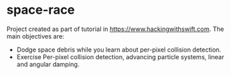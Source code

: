 # space-race

Project created as part of tutorial in https://www.hackingwithswift.com. The main objectives are:

 - Dodge space debris while you learn about per-pixel collision detection.
 - Exercise Per-pixel collision detection, advancing particle systems, linear and angular damping.
